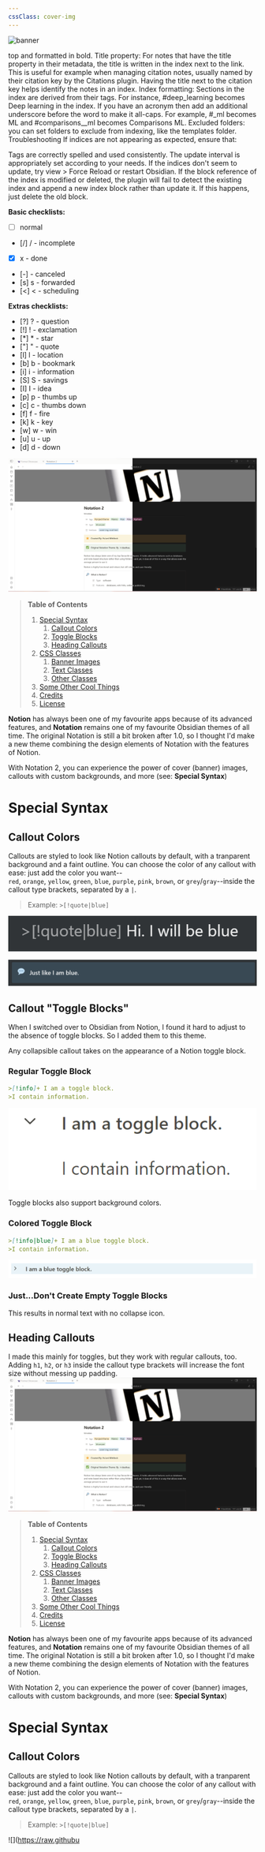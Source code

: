 ```yaml
--- 
cssClass: cover-img 
---
```


![banner](beach.png)

top and formatted in bold.
Title property: For notes that have the title property in their metadata, the title is written in the index next to the link. This is useful for example when managing citation notes, usually named by their citation key by the Citations plugin. Having the title next to the citation key helps identify the notes in an index.
Index formatting: Sections in the index are derived from their tags. For instance, #deep_learning becomes Deep learning in the index. If you have an acronym then add an additional underscore before the word to make it all-caps. For example, #_ml becomes ML and #comparisons__ml becomes Comparisons ML.
Excluded folders: you can set folders to exclude from indexing, like the templates folder.
Troubleshooting
If indices are not appearing as expected, ensure that:

Tags are correctly spelled and used consistently.
The update interval is appropriately set according to your needs.
If the indices don't seem to update, try view > Force Reload or restart Obsidian.
If the block reference of the index is modified or deleted, the plugin will fail to detect the existing index and append a new index block rather than update it. If this happens, just delete the old block.

**Basic checklists:**
- [ ] normal
- [/] / - incomplete
- [x] x - done
- [-] -  canceled
- [s] s - forwarded
- [<] < - scheduling

**Extras checklists:**
- [?] ? - question
- [!] ! - exclamation
- [*] * - star
- ["] " - quote
- [l] l - location
- [b] b - bookmark
- [i] i - information
- [S] S - savings
- [I] I - idea
- [p] p - thumbs up
- [c] c - thumbs down
- [f] f - fire
- [k] k - key
- [w] w - win
- [u] u - up
- [d] d - down




![](https://raw.githubusercontent.com/Bluemoondragon07/obsidian-notation-2/HEAD/cover.png)

  

> **Table of Contents**
> 
> 1. [Special Syntax](https://github.com/Bluemoondragon07/obsidian-notation-2/blob/main/README.md#special-syntax)
>     1. [Callout Colors](https://github.com/Bluemoondragon07/obsidian-notation-2#callout-colors)
>     2. [Toggle Blocks](https://github.com/Bluemoondragon07/obsidian-notation-2#callout-toggle-blocks)
>     3. [Heading Callouts](https://github.com/Bluemoondragon07/obsidian-notation-2#heading-callouts)
> 2. [CSS Classes](https://github.com/Bluemoondragon07/obsidian-notation-2#css-classes)
>     1. [Banner Images](https://github.com/Bluemoondragon07/obsidian-notation-2#banner-images)
>     2. [Text Classes](https://github.com/Bluemoondragon07/obsidian-notation-2#text-classes)
>     3. [Other Classes](https://github.com/Bluemoondragon07/obsidian-notation-2#other-classes)
> 3. [Some Other Cool Things](https://github.com/Bluemoondragon07/obsidian-notation-2#some-other-cool-things)
> 4. [Credits](https://github.com/Bluemoondragon07/obsidian-notation-2#credits-)
> 5. [License](https://github.com/Bluemoondragon07/obsidian-notation-2/blob/main/README.md#license)

  

**Notion** has always been one of my favourite apps because of its advanced features, and **Notation** remains one of my favourite Obsidian themes of all time. The original Notation is still a bit broken after 1.0, so I thought I'd make a new theme combining the design elements of Notation with the features of Notion.

With Notation 2, you can experience the power of cover (banner) images, callouts with custom backgrounds, and more (see: **Special Syntax**)

# Special Syntax

## Callout Colors

Callouts are styled to look like Notion callouts by default, with a tranparent background and a faint outline. You can choose the color of any callout with ease: just add the color you want--`red`, `orange`, `yellow`, `green`, `blue`, `purple`, `pink`, `brown`, or `grey`/`gray`--inside the callout type brackets, separated by a `|`.

> Example: `>[!quote|blue]`

![](https://raw.githubusercontent.com/Bluemoondragon07/obsidian-notation-2/HEAD/Screenshots/callout.png)

![](https://raw.githubusercontent.com/Bluemoondragon07/obsidian-notation-2/HEAD/Screenshots/blue-callout.png)

## Callout "Toggle Blocks"

When I switched over to Obsidian from Notion, I found it hard to adjust to the absence of toggle blocks. So I added them to this theme.

Any collapsible callout takes on the appearance of a Notion toggle block.

### Regular Toggle Block

```markdown
>[!info]+ I am a toggle block.
>I contain information.
```

![](https://raw.githubusercontent.com/Bluemoondragon07/obsidian-notation-2/HEAD/Screenshots/toggle-block.png)

Toggle blocks also support background colors.

### Colored Toggle Block

```markdown
>[!info|blue]+ I am a blue toggle block.
>I contain information.
```

![](https://raw.githubusercontent.com/Bluemoondragon07/obsidian-notation-2/HEAD/Screenshots/blue-toggle.png)

### Just...Don't Create Empty Toggle Blocks

This results in normal text with no collapse icon.

## Heading Callouts

I made this mainly for toggles, but they work with regular callouts, too. Adding `h1`, `h2`, or `h3` inside the callout type brackets will increase the font size without messing up padding.![](https://raw.githubusercontent.com/Bluemoondragon07/obsidian-notation-2/HEAD/cover.png)

  

> **Table of Contents**
> 
> 1. [Special Syntax](https://github.com/Bluemoondragon07/obsidian-notation-2/blob/main/README.md#special-syntax)
>     1. [Callout Colors](https://github.com/Bluemoondragon07/obsidian-notation-2#callout-colors)
>     2. [Toggle Blocks](https://github.com/Bluemoondragon07/obsidian-notation-2#callout-toggle-blocks)
>     3. [Heading Callouts](https://github.com/Bluemoondragon07/obsidian-notation-2#heading-callouts)
> 2. [CSS Classes](https://github.com/Bluemoondragon07/obsidian-notation-2#css-classes)
>     1. [Banner Images](https://github.com/Bluemoondragon07/obsidian-notation-2#banner-images)
>     2. [Text Classes](https://github.com/Bluemoondragon07/obsidian-notation-2#text-classes)
>     3. [Other Classes](https://github.com/Bluemoondragon07/obsidian-notation-2#other-classes)
> 3. [Some Other Cool Things](https://github.com/Bluemoondragon07/obsidian-notation-2#some-other-cool-things)
> 4. [Credits](https://github.com/Bluemoondragon07/obsidian-notation-2#credits-)
> 5. [License](https://github.com/Bluemoondragon07/obsidian-notation-2/blob/main/README.md#license)

  

**Notion** has always been one of my favourite apps because of its advanced features, and **Notation** remains one of my favourite Obsidian themes of all time. The original Notation is still a bit broken after 1.0, so I thought I'd make a new theme combining the design elements of Notation with the features of Notion.

With Notation 2, you can experience the power of cover (banner) images, callouts with custom backgrounds, and more (see: **Special Syntax**)

# Special Syntax

## Callout Colors

Callouts are styled to look like Notion callouts by default, with a tranparent background and a faint outline. You can choose the color of any callout with ease: just add the color you want--`red`, `orange`, `yellow`, `green`, `blue`, `purple`, `pink`, `brown`, or `grey`/`gray`--inside the callout type brackets, separated by a `|`.

> Example: `>[!quote|blue]`

![](https://raw.githubu